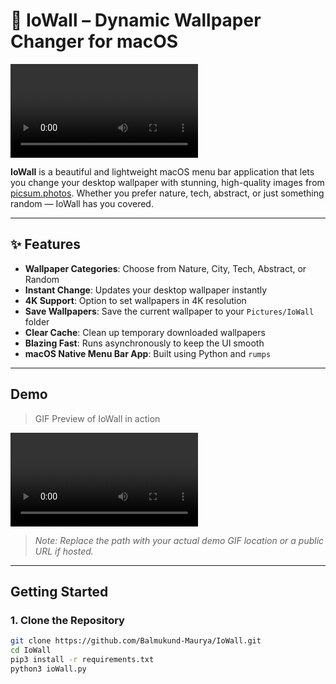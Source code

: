 # 🌄 IoWall – Dynamic Wallpaper Changer for macOS

![IoWall Demo](demo/ioWall_demo.mov)

**IoWall** is a beautiful and lightweight macOS menu bar application that lets you change your desktop wallpaper with stunning, high-quality images from [picsum.photos](https://picsum.photos). Whether you prefer nature, tech, abstract, or just something random — IoWall has you covered.

---

## ✨ Features

-  **Wallpaper Categories**: Choose from Nature, City, Tech, Abstract, or Random
-  **Instant Change**: Updates your desktop wallpaper instantly
-  **4K Support**: Option to set wallpapers in 4K resolution
-  **Save Wallpapers**: Save the current wallpaper to your `Pictures/IoWall` folder
-  **Clear Cache**: Clean up temporary downloaded wallpapers
-  **Blazing Fast**: Runs asynchronously to keep the UI smooth
-  **macOS Native Menu Bar App**: Built using Python and `rumps`

---

##  Demo

>  GIF Preview of IoWall in action

![IoWall App Demo](demo/ioWall_demo.mov)

> _Note: Replace the path with your actual demo GIF location or a public URL if hosted._

---

##  Getting Started

### 1. Clone the Repository

```bash
git clone https://github.com/Balmukund-Maurya/IoWall.git
cd IoWall
pip3 install -r requirements.txt
python3 ioWall.py